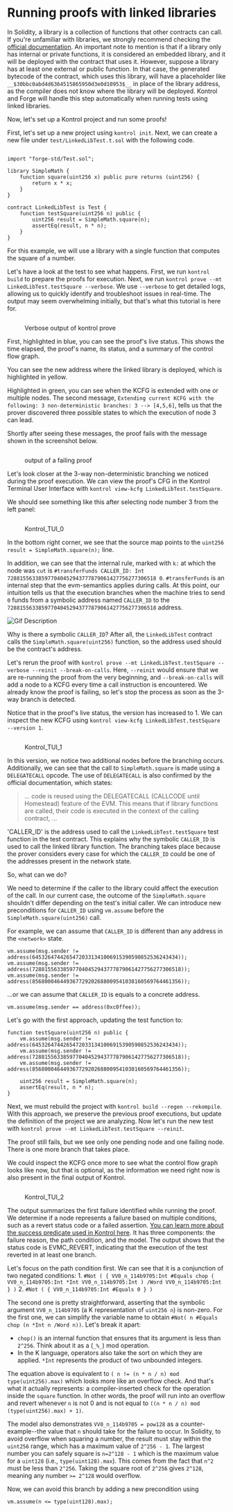 # Running proofs with linked libraries

In Solidity, a library is a collection of functions that other contracts can call.
If you're unfamiliar with libraries, we strongly recommend checking the [official documentation](https://docs.soliditylang.org/en/latest/contracts.html#libraries).
An important note to mention is that if a library only has internal or private functions, it is considered an embedded library, and it will be deployed with the contract that uses it.
However, suppose a library has at least one external or public function.
In that case, the generated bytecode of the contract, which uses this library, will have a placeholder like `__$30bbc0abd4d6364515865950d3e0d10953$__` in place of the library address, as the compiler does not know where the library will be deployed.
Kontrol and Forge will handle this step automatically when running tests using linked libraries.

Now, let's set up a Kontrol project and run some proofs!

First, let's set up a new project using `kontrol init`.
Next, we can create a new file under `test/LinkedLibTest.t.sol` with the following code.

```sol

import "forge-std/Test.sol";

library SimpleMath {
    function square(uint256 x) public pure returns (uint256) {
        return x * x;
    }
}

contract LinkedLibTest is Test {
    function testSquare(uint256 n) public {
        uint256 result = SimpleMath.square(n);
        assertEq(result, n * n);
    }
}
```
For this example, we will use a library with a single function that computes the square of a number.

Let's have a look at the test to see what happens.
First, we run `kontrol build` to prepare the proofs for execution.
Next, we run `kontrol prove --mt LinkedLibTest.testSquare --verbose`.
We use `--verbose` to get detailed logs, allowing us to quickly identify and troubleshoot issues in real-time.
The output may seem overwhelming initially, but that's what this tutorial is here for.

<figure><img src="../../.gitbook/assets/linked_libs_1.png" alt=""><figcaption><p>Verbose output of kontrol prove</p></figcaption></figure>

First, highlighted in blue, you can see the proof's live status.
This shows the time elapsed, the proof's name, its status, and a summary of the control flow graph.

You can see the new address where the linked library is deployed, which is highlighted in yellow.

Highlighted in green, you can see when the KCFG is extended with one or multiple nodes.
The second message, `Extending current KCFG with the following: 3 non-deterministic branches: 3 --> [4,5,6]`, tells us that the prover discovered three possible states to which the execution of node 3 can lead.

Shortly after seeing these messages, the proof fails with the message shown in the screenshot below.

<figure><img src="../../.gitbook/assets/linked_libs_2.png" alt=""><figcaption><p>output of a failing proof</p></figcaption></figure>

Let's look closer at the 3-way non-deterministic branching we noticed during the proof execution.
We can view the proof's CFG in the Kontrol Terminal User Interface with `kontrol view-kcfg LinkedLibTest.testSquare`.

We should see something like this after selecting node number 3 from the left panel:

<figure><img src="../../.gitbook/assets/linked_libs_3.png" alt=""><figcaption><p>Kontrol_TUI_0</p></figcaption></figure>

In the bottom right corner, we see that the source map points to the `uint256 result = SimpleMath.square(n);` line.

In addition, we can see that the internal rule, marked with `k:` at which the node was `cut` is `#transferFunds CALLER_ID: Int 728815563385977040452943777879061427756277306518 0`.
`#transferFunds` is an internal step that the evm-semantics applies during calls.
At this point, our intuition tells us that the execution branches when the machine tries to send `0` funds from a symbolic address named `CALLER_ID` to the `728815563385977040452943777879061427756277306518` address.

![Gif Description](https://media.giphy.com/media/s239QJIh56sRW/giphy.gif)

Why is there a symbolic `CALLER_ID`? 
After all, the `LinkedLibTest` contract calls the `SimpleMath.square(uint256)` function, so the address used should be the contract's address.

Let's rerun the proof with `kontrol prove --mt LinkedLibTest.testSquare --verbose --reinit --break-on-calls`. Here, `--reinit` would ensure that we are re-running the proof from the very beginning, and `--break-on-calls` will add a node to a KCFG every time a call instruction is encountered.
We already know the proof is failing, so let's stop the process as soon as the 3-way branch is detected.

Notice that in the proof's live status, the version has increased to 1.
We can inspect the new KCFG using `kontrol view-kcfg LinkedLibTest.testSquare --version 1`.

<figure><img src="../../.gitbook/assets/linked_libs_4.png" alt=""><figcaption><p>Kontrol_TUI_1</p></figcaption></figure>

In this version, we notice two additional nodes before the branching occurs.
Additionally, we can see that the call to `SimpleMath.square` is made using a `DELEGATECALL` opcode.
The use of `DELEGATECALL` is also confirmed by the official documentation, which states:

> ... code is reused using the DELEGATECALL (CALLCODE until Homestead) feature of the EVM. This means that if library functions are called, their code is executed in the context of the calling contract, ...

'CALLER_ID' is the address used to call the `LinkedLibTest.testSquare` test function in the test contract.
This explains why the symbolic `CALLER_ID` is used to call the linked library function.
The branching takes place because the prover considers every case for which the `CALLER_ID` could be one of the addresses present in the network state.

So, what can we do?

We need to determine if the caller to the library could affect the execution of the call.
In our current case, the outcome of the `SimpleMath.square` shouldn't differ depending on the test's initial caller.
We can introduce new preconditions for `CALLER_ID` using `vm.assume` before the `SimpleMath.square(uint256)` call.

For example, we can assume that `CALLER_ID` is different than any address in the `<network>` state.

``` sol
vm.assume(msg.sender != address(64532647442654720331341006915390590852536243434));
vm.assume(msg.sender != address(728815563385977040452943777879061427756277306518));
vm.assume(msg.sender != address(856800046449367729202688009541038160569764461356));
```

...or we can assume that `CALLER_ID` is equals to a concrete address.

```sol
vm.assume(msg.sender == address(0xc0ffee));
```

Let's go with the first approach, updating the test function to:

```sol
function testSquare(uint256 n) public {
    vm.assume(msg.sender != address(64532647442654720331341006915390590852536243434));
    vm.assume(msg.sender != address(728815563385977040452943777879061427756277306518));
    vm.assume(msg.sender != address(856800046449367729202688009541038160569764461356));

    uint256 result = SimpleMath.square(n);
    assertEq(result, n * n);
}
```

Next, we must rebuild the project with `kontrol build --regen --rekompile`.
With this approach, we preserve the previous proof executions, but update the definition of the project we are analyzing.
Now let's run the new test with `kontrol prove --mt LinkedLibTest.testSquare --reinit`.

The proof still fails, but we see only one pending node and one failing node.
There is one more branch that takes place.

We could inspect the KCFG once more to see what the control flow graph looks like now, but that is optional, as the information we need right now is also present in the final output of Kontrol.

<figure><img src="../../.gitbook/assets/linked_libs_5.png" alt=""><figcaption><p>Kontrol_TUI_2</p></figcaption></figure>

The output summarizes the first failure identified while running the proof.
We determine if a node represents a failure based on multiple conditions, such as a revert status code or a failed assertion.
[You can learn more about the success predicate used in Kontrol here](https://github.com/runtimeverification/kontrol/blob/master/src/kontrol/kdist/foundry.md#foundry-success-predicate).
It has three components: the failure reason, the path condition, and the model.
The output shows that the status code is EVMC_REVERT, indicating that the execution of the test reverted in at least one branch.

Let's focus on the path condition first.
We can see that it is a conjunction of two negated conditions:
    1. `#Not ( { VV0_n_114b9705:Int #Equals chop ( VV0_n_114b9705:Int *Int VV0_n_114b9705:Int ) /Word VV0_n_114b9705:Int } )`
    2. `#Not ( { VV0_n_114b9705:Int #Equals 0 } )`

The second one is pretty straightforward, asserting that the symbolic argument `VV0_n_114b9705` (a K representation of `uint256 n`) is non-zero.
For the first one, we can simplify the variable name to obtain `#Not( n #Equals chop (n *Int n /Word n))`.
Let's break it apart:
- `chop()` is an internal function that ensures that its argument is less than `2^256`.
Think about it as a (`_%_`) mod operation.
- In the K language, operators also take the sort on which they are applied.
  `*Int` represents the product of two unbounded integers.

The equation above is equivalent to `( n != (n * n / n) mod type(uint256).max)` which looks more like an overflow check.
And that's what it actually represents: a compiler-inserted check for the operation inside the `square` function.
In other words, the proof will run into an overflow and revert whenever `n` is not 0 and is not equal to `((n * n / n) mod (type(uint256).max) + 1)`.

The model also demonstrates `VV0_n_114b9705 = pow128` as a counter-example--the value that  `n` should take for the failure to occur.
In Solidity, to avoid overflow when squaring a number, the result must stay within the `uint256` range, which has a maximum value of `2^256 - 1`.
The largest number you can safely square is `n=2^128 - 1` which is the maximum value for a `uint128` (i.e., `type(uint128).max`).
This comes from the fact that `n^2` must be less than `2^256`. Taking the square root of `2^256` gives `2^128`, meaning any number `>= 2^128` would overflow.

Now, we can avoid this branch by adding a new precondition using

```sol
vm.assume(n <= type(uint128).max);
```
